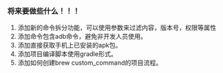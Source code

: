 ### 将来要做些什么！！！

1. 添加新的命令拆分功能，可以使用参数来过滤内容，版本号，权限等属性
2. 添加命令包含adb命令，避免非开发人员使用。
3. 添加直接获取手机上已安装的apk包。
4. 添加项目编译脚本使用gradle形式。
5. 添加如何创建brew custom_command的项目流程。